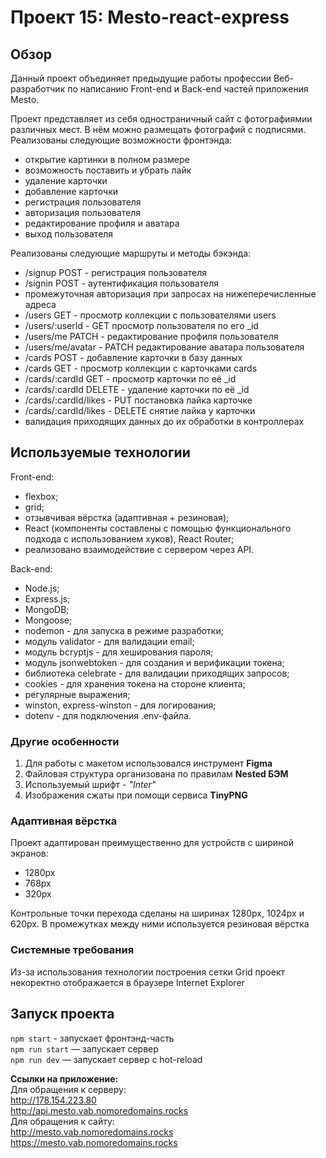 # Проект 15: Mesto-react-express

## Обзор
Данный проект объединяет предыдущие работы профессии Веб-разработчик по написанию Front-end и Back-end частей приложения Mesto.

Проект представляет из себя одностраничный сайт с фотографиямии различных мест. В нём можно размещать фотографий с подписями. Реализованы следующие возможности фронтэнда:
* открытие картинки в полном размере
* возможность поставить и убрать лайк
* удаление карточки
* добавление карточки
* регистрация пользователя
* авторизация пользователя
* редактирование профиля и аватара
* выход пользователя

Реализованы следующие маршруты и методы бэкэнда:
* /signup POST - регистрация пользователя
* /signin POST - аутентификация пользователя
* промежуточная авторизация при запросах на нижеперечисленные адреса
* /users GET - просмотр коллекции с пользователями users
* /users/:userId - GET просмотр пользователя по его _id
* /users/me PATCH - редактирование профиля пользователя
* /users/me/avatar - PATCH редактирование аватара пользователя
* /cards POST - добавление карточки в базу данных
* /cards GET - просмотр коллекции с карточками cards
* /cards/:cardId GET - просмотр карточки по её _id
* /cards/:cardId DELETE - удаление карточки по её _id
* /cards/:cardId/likes - PUT постановка лайка карточке
* /cards/:cardId/likes - DELETE снятие лайка у карточки
* валидация приходящих данных до их обработки в контроллерах

## Используемые технологии
Front-end:
* flexbox;
* grid;
* отзывчивая вёрстка (адаптивная + резиновая);
* React (компоненты составлены с помощью функционального подхода с использованием хуков), React Router;
* реализовано взаимодействие с сервером через API.

Back-end:
* Node.js;
* Express.js;
* MongoDB;
* Mongoose;
* nodemon - для запуска в режиме разработки;
* модуль validator - для валидации email;
* модуль bcryptjs - для хеширования пароля;
* модуль jsonwebtoken - для создания и верификации токена;
* библиотека celebrate - для валидации приходящих запросов;
* cookies - для хранения токена на стороне клиента;
* регулярные выражения;
* winston, express-winston - для логирования;
* dotenv - для подключения .env-файла.

### Другие особенности
1. Для работы с макетом использовался инструмент **Figma**
2. Файловая структура организована по правилам **Nested БЭМ**
3. Используемый шрифт - *"Inter"*
4. Изображения сжаты при помощи сервиса **TinyPNG**

### Адаптивная вёрстка
Проект адаптирован преимущественно для устройств с шириной экранов:
* 1280px
* 768px
* 320px

Контрольные точки перехода сделаны на ширинах 1280px, 1024px и 620px. В промежутках между ними используется резиновая вёрстка

### Системные требования
Из-за использования технологии построения сетки Grid проект некоректно отображается в браузере Internet Explorer

## Запуск проекта

`npm start` - запускает фронтэнд-часть  
`npm run start` — запускает сервер  
`npm run dev` — запускает сервер с hot-reload  

**Ссылки на приложение:**  
Для обращения к серверу:  
http://178.154.223.80  
http://api.mesto.vab.nomoredomains.rocks  
Для обращения к сайту:  
http://mesto.vab.nomoredomains.rocks  
https://mesto.vab.nomoredomains.rocks  
